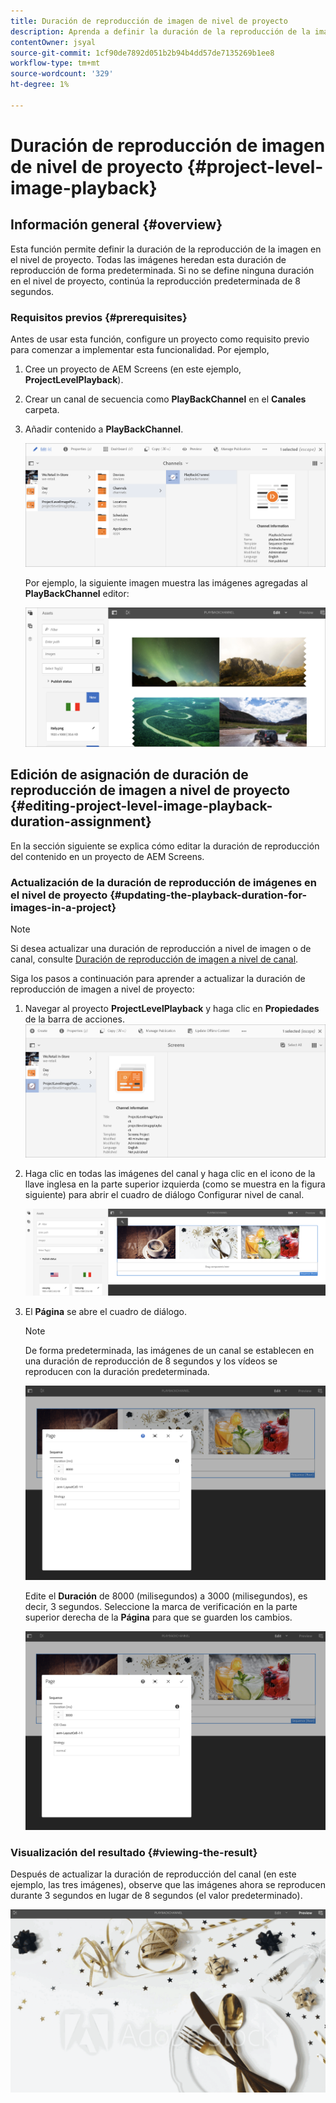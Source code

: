 ```yaml
---
title: Duración de reproducción de imagen de nivel de proyecto
description: Aprenda a definir la duración de la reproducción de la imagen en el nivel de proyecto.
contentOwner: jsyal
source-git-commit: 1cf90de7892d051b2b94b4dd57de7135269b1ee8
workflow-type: tm+mt
source-wordcount: '329'
ht-degree: 1%

---
```



# Duración de reproducción de imagen de nivel de proyecto {#project-level-image-playback}

## Información general {#overview}

Esta función permite definir la duración de la reproducción de la imagen en el nivel de proyecto. Todas las imágenes heredan esta duración de reproducción de forma predeterminada. Si no se define ninguna duración en el nivel de proyecto, continúa la reproducción predeterminada de 8 segundos.

### Requisitos previos {#prerequisites}

Antes de usar esta función, configure un proyecto como requisito previo para comenzar a implementar esta funcionalidad. Por ejemplo,

1. Cree un proyecto de AEM Screens (en este ejemplo, **ProjectLevelPlayback**).
1. Crear un canal de secuencia como **PlayBackChannel** en el **Canales** carpeta.
1. Añadir contenido a **PlayBackChannel**.

   ![activos](assets/image_playback1.png)

   Por ejemplo, la siguiente imagen muestra las imágenes agregadas al **PlayBackChannel** editor:

   ![activos](assets/image_playback2.png)

## Edición de asignación de duración de reproducción de imagen a nivel de proyecto {#editing-project-level-image-playback-duration-assignment}

En la sección siguiente se explica cómo editar la duración de reproducción del contenido en un proyecto de AEM Screens.

### Actualización de la duración de reproducción de imágenes en el nivel de proyecto {#updating-the-playback-duration-for-images-in-a-project}


>[!NOTE]
>
>Si desea actualizar una duración de reproducción a nivel de imagen o de canal, consulte [Duración de reproducción de imagen a nivel de canal](channel-level-image-playback.md).

Siga los pasos a continuación para aprender a actualizar la duración de reproducción de imagen a nivel de proyecto:

1. Navegar al proyecto **ProjectLevelPlayback** y haga clic en **Propiedades** de la barra de acciones.
   ![activos](assets/image_playback3.png)

1. Haga clic en todas las imágenes del canal y haga clic en el icono de la llave inglesa en la parte superior izquierda (como se muestra en la figura siguiente) para abrir el cuadro de diálogo Configurar nivel de canal.

   ![screen_shot_2019-06-25at95945am](assets/screen_shot_2019-06-25at95945am.png)

1. El **Página** se abre el cuadro de diálogo.

   >[!NOTE]
   >
   >De forma predeterminada, las imágenes de un canal se establecen en una duración de reproducción de 8 segundos y los vídeos se reproducen con la duración predeterminada.

   ![screen_shot_2019-06-25at100343am](assets/screen_shot_2019-06-25at100343am.png)

   Edite el **Duración** de 8000 (milisegundos) a 3000 (milisegundos), es decir, 3 segundos. Seleccione la marca de verificación en la parte superior derecha de la **Página** para que se guarden los cambios.

   ![screen_shot_2019-06-25at101527am](assets/screen_shot_2019-06-25at101527am.png)

### Visualización del resultado {#viewing-the-result}

Después de actualizar la duración de reproducción del canal (en este ejemplo, las tres imágenes), observe que las imágenes ahora se reproducen durante 3 segundos en lugar de 8 segundos (el valor predeterminado).

![channel_preview](assets/channel_preview.gif)

